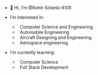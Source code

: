 - 👋 Hi, I’m @Rohit-Solanki-6105
-  I’m interested in: 
   - &nbsp; Computer Science and Engineering 
   - &nbsp; Automobile Engineering
   - &nbsp; Aircraft Designing and Engineering 
   - &nbsp; Aerospace engineering 
     <br>
     
-  I’m currently learning:
   - &nbsp; Computer Science
   - &nbsp; Full Stack Development


<!---
Rohit-Solanki-6105/Rohit-Solanki-6105 is a ✨ special ✨ repository because its `README.md` (this file) appears on your GitHub profile.
You can click the Preview link to take a look at your changes.
--->
